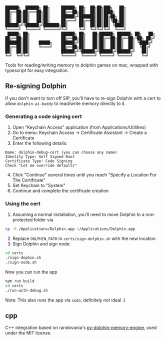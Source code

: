 ```text
██████╗  ██████╗ ██╗     ██████╗ ██╗  ██╗██╗███╗   ██╗             
██╔══██╗██╔═══██╗██║     ██╔══██╗██║  ██║██║████╗  ██║             
██║  ██║██║   ██║██║     ██████╔╝███████║██║██╔██╗ ██║             
██║  ██║██║   ██║██║     ██╔═══╝ ██╔══██║██║██║╚██╗██║             
██████╔╝╚██████╔╝███████╗██║     ██║  ██║██║██║ ╚████║             
╚═════╝  ╚═════╝ ╚══════╝╚═╝     ╚═╝  ╚═╝╚═╝╚═╝  ╚═══╝             
 █████╗ ██╗              ██████╗ ██╗   ██╗██████╗ ██████╗ ██╗   ██╗
██╔══██╗██║              ██╔══██╗██║   ██║██╔══██╗██╔══██╗╚██╗ ██╔╝
███████║██║    █████╗    ██████╔╝██║   ██║██║  ██║██║  ██║ ╚████╔╝ 
██╔══██║██║    ╚════╝    ██╔══██╗██║   ██║██║  ██║██║  ██║  ╚██╔╝  
██║  ██║██║              ██████╔╝╚██████╔╝██████╔╝██████╔╝   ██║   
╚═╝  ╚═╝╚═╝              ╚═════╝  ╚═════╝ ╚═════╝ ╚═════╝    ╚═╝ 
```

Tools for reading/writing memory to dolphin games on mac, wrapped with typescript for easy integration.

## Re-signing Dolphin
If you don't want to turn off SIP, you'll have to re-sign Dolphin with a cert to allow `dolphin-ai-buddy` to read/write memory directly to it.

### Generating a code signing cert
1. Open "Keychain Access" application (from Applications/Utilities)
2. Go to menu: Keychain Access → Certificate Assistant → Create a Certificate
3. Enter the following details:
```
Name: dolphin-debug-cert (you can choose any name)
Identity Type: Self Signed Root
Certificate Type: Code Signing
Check "Let me override defaults"
```

4. Click "Continue" several times until you reach "Specify a Location For The Certificate"
5. Set Keychain to "System"
6. Continue and complete the certificate creation

### Using the cert
1. Assuming a normal installation, you'll need to move Dolphin to a non-protected folder via
```sh
cp -R /Applications/Dolphin.app ~/Applications/Dolphin.app
```
2. Replace `DOLPHIN_PATH` in `certs/sign-dolphin.sh` with the new location
3. Sign Dolphin and sign node:
```sh
cd certs
./sign-dophin.sh
./sign-node.sh
```

Now you can run the app
```sh
npm run build
cd certs
./run-with-debug.sh
```
Note: This also runs the app via `sudo`, definitely not ideal :(

## cpp
C++ integration based on randovania's [py-dolphin-memory-engine](https://github.com/randovania/py-dolphin-memory-engine), used under the MIT license.
